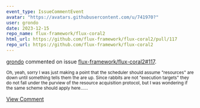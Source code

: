 ```yaml
---
event_type: IssueCommentEvent
avatar: "https://avatars.githubusercontent.com/u/741970?"
user: grondo
date: 2023-12-15
repo_name: flux-framework/flux-coral2
html_url: https://github.com/flux-framework/flux-coral2/pull/117
repo_url: https://github.com/flux-framework/flux-coral2
---
```


<a href='https://github.com/grondo' target='_blank'>grondo</a> commented on issue <a href='https://github.com/flux-framework/flux-coral2/pull/117' target='_blank'>flux-framework/flux-coral2#117</a>.

<small>Oh, yeah, sorry I was just making a point that the scheduler should assume "resources" are down until something tells them the are up. Since rabbits are not "execution targets" they do not fall under the purview of the resource acquisition protocol, but I was wondering if the same scheme should apply here......</small>

<a href='https://github.com/flux-framework/flux-coral2/pull/117' target='_blank'>View Comment</a>